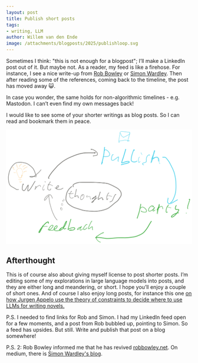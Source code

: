 ```yaml
---
layout: post
title: Publish short posts
tags:
- writing, LLM
author: Willem van den Ende
image: /attachments/blogposts/2025/publishloop.svg
---
```



Sometimes I think: "this is not enough for a blogpost"; I&rsquo;ll make a LinkedIn post out of it. But maybe not. As a reader, my feed is like a firehose. For instance, I see a nice write-up from [Rob Bowley](https://www.linkedin.com/posts/robertbowley_technorealism-technorealist-activity-7330483672841601024-6iOD) or [Simon Wardley](https://www.linkedin.com/feed/update/urn:li:activity:7330304449485107201/). Then after reading some of the references, coming back to the timeline, the post has moved away 😺.

In case you wonder, the same holds for non-algorithmic timelines - e.g. Mastodon. I can&rsquo;t even find my own messages back!

I would like to see some of your shorter writings as blog posts. So I can read and bookmark them in peace.

![Feedback loop: write (gives ideas) -> Publish -> Party! -> Feedback (thoughts in thought bubble) -> Write  ](/attachments/blogposts/2025/publishloop.svg)

Afterthought
----

This is of course also about giving myself license to post shorter posts. I&rsquo;m editing some of my explorations in large language models into posts, and they are either long and meandering, or short. I hope you&rsquo;ll enjoy a couple of short ones. And of course I also enjoy long posts, for instance this one [on how Jurgen Appelo use the theory of constraints to decide where to use LLMs for writing novels.](https://substack.jurgenappelo.com/p/humans-are-the-bottleneck) 

P.S. I needed to find links for Rob and Simon. I had my LinkedIn feed open for a few moments, and a post from Rob bubbled up, pointing to Simon. So a feed has upsides. But still. Write and publish that post on a blog somewhere!

P.S. 2: Rob Bowley informed me that he has revived [robbowley.net](https://blog.robbowley.net). On medium, there is [Simon Wardley's blog](https://swardley.medium.com/).


